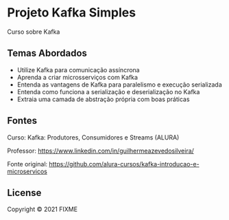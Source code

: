 # Projeto Kafka Simples
Curso sobre Kafka

## Temas Abordados

* Utilize Kafka para comunicação assíncrona
* Aprenda a criar microsserviços com Kafka
* Entenda as vantagens de Kafka para paralelismo e execução serializada
* Entenda como funciona a serialização e deserialização no Kafka
* Extraia uma camada de abstração própria com boas práticas

## Fontes
Curso: Kafka: Produtores, Consumidores e Streams (ALURA)

Professor: https://www.linkedin.com/in/guilhermeazevedosilveira/

Fonte original: https://github.com/alura-cursos/kafka-introducao-e-microservicos

## License

Copyright © 2021 FIXME
